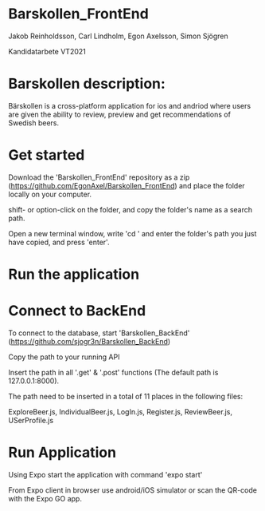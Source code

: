 # Barskollen_FrontEnd

Jakob Reinholdsson, Carl Lindholm, Egon Axelsson, Simon Sjögren

Kandidatarbete VT2021

# Barskollen description:
Bärskollen is a cross-platform application for ios and andriod where users are given the ability to review, preview and get recommendations of Swedish beers.

# Get started

Download the 'Barskollen_FrontEnd' repository as a zip (https://github.com/EgonAxel/Barskollen_FrontEnd) and place the folder locally on your computer.

shift- or option-click on the folder, and copy the folder's name as a search path.

Open a new terminal window, write 'cd ' and enter the folder's path you just have copied, and press 'enter'.

# Run the application

# Connect to BackEnd

To connect to the database, start 'Barskollen_BackEnd' (https://github.com/sjogr3n/Barskollen_BackEnd)

Copy the path to your running API

Insert the path in all '.get' & '.post' functions (The default path is 127.0.0.1:8000). 

The path need to be inserted in a total of 11 places in the following files:

ExploreBeer.js, IndividualBeer.js, LogIn.js, Register.js, ReviewBeer.js, USerProfile.js

# Run Application

Using Expo start the application with command 'expo start' 

From Expo client in browser use android/iOS simulator or scan the QR-code with the Expo GO app.
